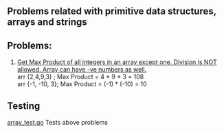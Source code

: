 ## Problems related with primitive data structures, arrays and strings

## Problems: 
1. [Get Max Product of all integers in an array except one. Division is NOT allowed. Array can have -ve numbers as well.](https://github.com/raiskumar/algo-ds/blob/master/recursion/maxProductExceptOne.go)
   <br/>arr {2,4,9,3} ; Max Product = 4 * 9 * 3 = 108
   <br/> arr {-1, -10, 3}; Max Product = (-1) * (-10) = 10 

## Testing
 [array_test.go](arrays_test.go) Tests above problems
